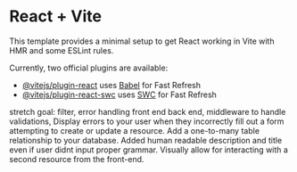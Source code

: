 # React + Vite

This template provides a minimal setup to get React working in Vite with HMR and some ESLint rules.

Currently, two official plugins are available:

- [@vitejs/plugin-react](https://github.com/vitejs/vite-plugin-react/blob/main/packages/plugin-react/README.md) uses [Babel](https://babeljs.io/) for Fast Refresh
- [@vitejs/plugin-react-swc](https://github.com/vitejs/vite-plugin-react-swc) uses [SWC](https://swc.rs/) for Fast Refresh

stretch goal: filter, error handling front end back end, middleware to handle validations, Display errors to your user when they incorrectly fill out a form attempting to create or update a resource.
Add a one-to-many table relationship to your database.
Added human readable description and title even if user didnt input proper grammar. 
Visually allow for interacting with a second resource from the front-end.